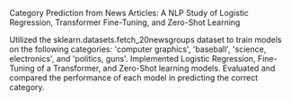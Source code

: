Category Prediction from News Articles: A NLP Study of Logistic Regression, Transformer Fine-Tuning, and Zero-Shot Learning

Utilized the sklearn.datasets.fetch_20newsgroups dataset to train models on the following categories: 
'computer graphics', 'baseball', 'science, electronics', and 'politics, guns'. 
Implemented Logistic Regression, Fine-Tuning of a Transformer, and Zero-Shot learning models. 
Evaluated and compared the performance of each model in predicting the correct category.
